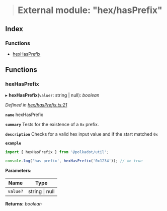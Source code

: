 > # External module: "hex/hasPrefix"

## Index

### Functions

* [hexHasPrefix](_hex_hasprefix_.md#hexhasprefix)

## Functions

###  hexHasPrefix

▸ **hexHasPrefix**(`value?`: string | null): *boolean*

*Defined in [hex/hasPrefix.ts:21](https://github.com/polkadot-js/common/blob/5d7ddcb/packages/util/src/hex/hasPrefix.ts#L21)*

**`name`** hexHasPrefix

**`summary`** Tests for the existence of a `0x` prefix.

**`description`** 
Checks for a valid hex input value and if the start matched `0x`

**`example`** 
<BR>

```javascript
import { hexHasPrefix } from '@polkadot/util';

console.log('has prefix', hexHasPrefix('0x1234')); // => true
```

**Parameters:**

Name | Type |
------ | ------ |
`value?` | string \| null |

**Returns:** *boolean*